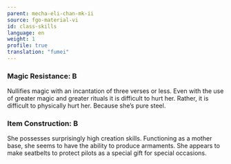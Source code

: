 ```yaml
---
parent: mecha-eli-chan-mk-ii
source: fgo-material-vi
id: class-skills
language: en
weight: 1
profile: true
translation: "fumei"
---
```


### Magic Resistance: B

Nullifies magic with an incantation of three verses or less.
Even with the use of greater magic and greater rituals it is difficult to hurt her.
Rather, it is difficult to physically hurt her. Because she’s pure steel.

### Item Construction: B

She possesses surprisingly high creation skills.
Functioning as a mother base, she seems to have the ability to produce armaments.
She appears to make seatbelts to protect pilots as a special gift for special occasions.

